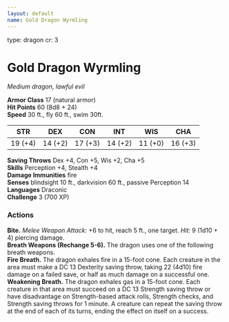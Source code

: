 ```yaml
---
layout: default
name: Gold Dragon Wyrmling
---
```

type: dragon
cr: 3

# Gold Dragon Wyrmling 
_Medium dragon, lawful evil_

**Armor Class** 17 (natural armor)    
**Hit Points** 60 (8d8 + 24)    
**Speed** 30 ft., fly 60 ft., swim 30ft.

| STR     | DEX     | CON     | INT     | WIS     | CHA     |
|---------|---------|---------|---------|---------|---------|
| 19 (+4) | 14 (+2) | 17 (+3) | 14 (+2) | 11 (+0) | 16 (+3) |

**Saving Throws** Dex +4, Con +5, Wis +2, Cha +5    
**Skills** Perception +4, Stealth +4    
**Damage Immunities** fire    
**Senses** blindsight 10 ft., darkvision 60 ft., passive Perception 14    
**Languages** Draconic    
**Challenge** 3 (700 XP) 

### Actions 
**Bite.** _Melee Weapon Attack:_ +6 to hit, reach 5 ft., one target. _Hit:_ 9 (1d10 + 4) piercing damage.    
**Breath Weapons (Rechange 5-6).** The dragon uses one of the following breath weapons.     
**Fire Breath.** The dragon exhales fire in a 15-foot cone. Each creature in the area must make a DC 13 Dexterity saving throw, taking 22 (4d10) fire damage on a failed save, or half as much damage on a successful one.    
**Weakening Breath.** The dragon exhales gas in a 15-foot cone. Each creature in that area must succeed on a DC 13 Strength saving throw or have disadvantage on Strength-based attack rolls, Strength checks, and Strength saving throws for 1 minute. A creature can repeat the saving throw at the end of each of its turns, ending the effect on itself on a success.   
